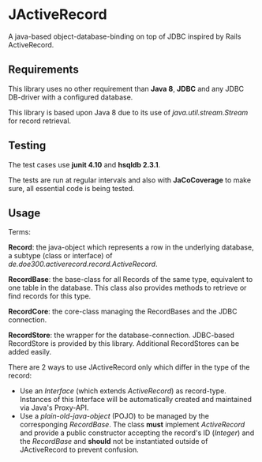 JActiveRecord
=============

A java-based object-database-binding on top of JDBC inspired by Rails ActiveRecord.

Requirements
------
This library uses no other requirement than **Java 8**, **JDBC** and any JDBC DB-driver with a configured database.

This library is based upon Java 8 due to its use of *java.util.stream.Stream* for record retrieval.

Testing
------
The test cases use **junit 4.10** and **hsqldb 2.3.1**.

The tests are run at regular intervals and also with **JaCoCoverage** to make sure, all essential code is being tested.

Usage
------
Terms:

**Record**: the java-object which represents a row in the underlying database, a subtype (class or interface) of *de.doe300.activerecord.record.ActiveRecord*.

**RecordBase**: the base-class for all Records of the same type, equivalent to one table in the database. This class also provides methods to retrieve or find records for this type.

**RecordCore**: the core-class managing the RecordBases and the JDBC connection.

**RecordStore**: the wrapper for the database-connection. JDBC-based RecordStore is provided by this library. Additional RecordStores can be added easily.

There are 2 ways to use JActiveRecord only which differ in the type of the record:

- Use an *Interface* (which extends *ActiveRecord*) as record-type. Instances of this Interface will be automatically created and maintained via Java's Proxy-API.
- Use a *plain-old-java-object* (POJO) to be managed by the corresponging *RecordBase*. The class **must** implement *ActiveRecord* and provide a public constructor accepting the record's ID (*Integer*) and the *RecordBase* and **should** not be instantiated outside of JActiveRecord to prevent confusion.
